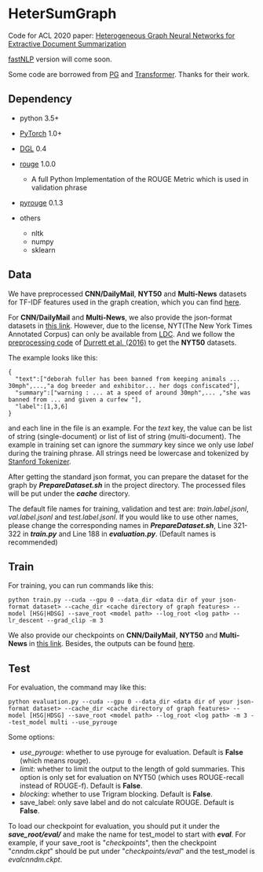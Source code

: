 # HeterSumGraph

Code for ACL 2020 paper: [Heterogeneous Graph Neural Networks for Extractive Document Summarization](<https://arxiv.org/abs/2004.12393>)

[fastNLP](https://github.com/fastnlp/fastNLP) version will come soon.

Some code are borrowed from [PG](https://github.com/abisee/pointer-generator) and [Transformer](https://github.com/jadore801120/attention-is-all-you-need-pytorch). Thanks for their work.



## Dependency 

- python 3.5+
- [PyTorch](https://pytorch.org/) 1.0+
- [DGL](http://dgl.ai) 0.4
- [rouge](https://github.com/pltrdy/rouge) 1.0.0
  - A full Python Implementation of the ROUGE Metric which is used in validation phrase
- [pyrouge](https://github.com/bheinzerling/pyrouge) 0.1.3

- others
  - nltk
  - numpy
  - sklearn



## Data

We have preprocessed **CNN/DailyMail**, **NYT50** and **Multi-News** datasets for TF-IDF features used in the graph creation, which you can find [here](https://drive.google.com/open?id=1oIYBwmrB9_alzvNDBtsMENKHthE9SW9z).

For **CNN/DailyMail** and **Multi-News**, we also provide the json-format datasets in [this link](https://drive.google.com/open?id=1JW033KefyyoYUKUFj6GqeBFZSHjksTfr).  However, due to the license, NYT(The New York Times Annotated Corpus) can only be available from [LDC](https://catalog.ldc.upenn.edu/LDC2008T19). And we follow the [preprocessing code](http://nlp.cs.berkeley.edu/projects/summarizer.shtml) of [Durrett et al. (2016)](http://nlp.cs.berkeley.edu/pubs/Durrett-BergKirkpatrick-Klein_2016_LearningSumm_paper.pdf) to get the **NYT50** datasets. 

The example looks like this:

```
{
  "text":["deborah fuller has been banned from keeping animals ... 30mph",...,"a dog breeder and exhibitor... her dogs confiscated"],
  "summary":["warning : ... at a speed of around 30mph",... ,"she was banned from ... and given a curfew "],
  "label":[1,3,6]
}
```

and each line in the file is an example.  For the *text* key, the value can be list of string (single-document) or list of list of string (multi-document). The example in training set can ignore the *summary* key since we only use *label* during the training phrase. All strings need be lowercase and tokenized by [Stanford Tokenizer](https://nlp.stanford.edu/software/tokenizer.shtml).

After getting the standard json format, you can prepare the dataset for the graph by ***PrepareDataset.sh*** in the project directory. The processed files will be put under the ***cache*** directory.

The default file names for training, validation and test are: *train.label.jsonl*, *val.label.jsonl* and *test.label.jsonl*. If you would like to use other names, please change the corresponding names in  ***PrepareDataset.sh***,  Line 321-322 in ***train.py*** and Line 188 in ***evaluation.py***. (Default names is recommended)



## Train

For training, you can run commands like this:

```shell
python train.py --cuda --gpu 0 --data_dir <data dir of your json-format dataset> --cache_dir <cache directory of graph features> --model [HSG|HDSG] --save_root <model path> --log_root <log path> --lr_descent --grad_clip -m 3
```



We also provide our checkpoints on **CNN/DailyMail**, **NYT50** and **Multi-News** in [this link](https://drive.google.com/open?id=16wA_JZRm3PrDJgbBiezUDExYmHZobgsB). Besides, the outputs can be found [here](https://drive.google.com/open?id=1VArOyIbGO8ayW0uF8RcmN4Lh2DDtmcQz).



## Test

For evaluation, the command may like this:

```shell
python evaluation.py --cuda --gpu 0 --data_dir <data dir of your json-format dataset> --cache_dir <cache directory of graph features> --model [HSG|HDSG] --save_root <model path> --log_root <log path> -m 3 --test_model multi --use_pyrouge
```

Some options:

- *use_pyrouge*: whether to use pyrouge for evaluation. Default is **False** (which means rouge).
- *limit*: whether to limit the output to the length of gold summaries. This option is only set for evaluation on NYT50 (which uses ROUGE-recall instead of ROUGE-f). Default is **False**.
- *blocking*: whether to use Trigram blocking. Default is **False**.
- save_label: only save label and do not calculate ROUGE. Default is **False**.



To load our checkpoint for evaluation, you should put it under the ***save_root/eval/*** and make the name for test_model to start with ***eval***. For example, if your save_root is "*checkpoints*", then the checkpoint "*cnndm.ckpt*" should be put under "*checkpoints/eval*" and the test_model is *evalcnndm.ckpt*.